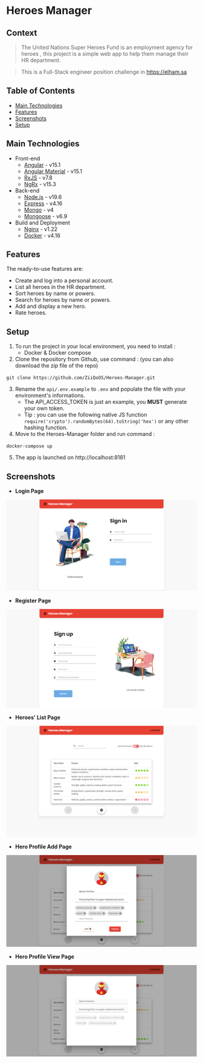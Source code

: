 # Heroes Manager
## Context

> The United Nations Super Heroes Fund is an employment agency for heroes , this project is a simple web app to help them manage their HR department.

> This is a Full-Stack engineer position challenge in https://elham.sa

## Table of Contents
* [Main Technologies](#main-technologies)
* [Features](#features)
* [Screenshots](#screenshots)
* [Setup](#setup)


## Main Technologies
- Front-end
  - [Angular](https://angular.io/) - v15.1
  - [Angular Material](https://material.angular.io/) - v15.1
  - [RxJS](https://rxjs.dev/) - v7.8
  - [NgRx](https://ngrx.io/) - v15.3
- Back-end
  - [Node.js](https://nodejs.org/) - v19.6
  - [Express](https://expressjs.com/) - v4.16
  - [Mongo](https://www.mongodb.com/) - v4
  - [Mongoose](https://expressjs.com/) - v6.9
- Build and Deployment
  - [Nginx](https://www.nginx.com/) - v1.22
  - [Docker](https://www.docker.com/) - v4.16

## Features
The ready-to-use features are:
- Create and log into a personal account.
- List all heroes in the HR department.
- Sort heroes by name or powers.
- Search for heroes by name or powers.
- Add and display a new hero.
- Rate heroes.

## Setup
1. To run the project in your local environment, you need to install :
    - Docker & Docker compose
2. Clone the repository from Github, use command : (you can also download the zip file of the repo)

`git clone https://github.com/ZiiQoOS/Heroes-Manager.git`

3. Rename the `api/.env.example` to `.env` and populate the file with your environment's informations. 
    - The API_ACCESS_TOKEN is just an example, you **MUST** generate your own token.
    - Tip : you can use the following native JS function `require('crypto').randomBytes(64).toString('hex')` or any other hashing function.
4. Move to the Heroes-Manager folder and run command : 

`docker-compose up`

5. The app is launched on http://localhost:8181
## Screenshots
- **Login Page**

![Example screenshot](./screenshots/User%20Login.png)
- **Register Page**

![Example screenshot](./screenshots/User%20Register.png)
- **Heroes' List Page**

![Example screenshot](./screenshots/Hero%20List.png)

- **Hero Profile Add Page**  

![Example screenshot](./screenshots/Hero%20Add.png)

- **Hero Profile View Page**

![Example screenshot](./screenshots/Hero%20View.png)